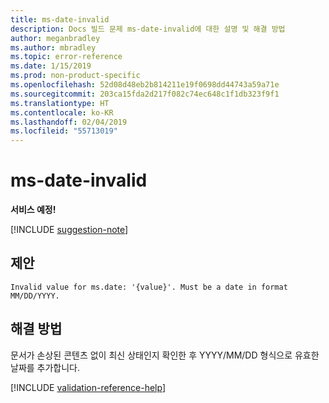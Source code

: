 ```yaml
---
title: ms-date-invalid
description: Docs 빌드 문제 ms-date-invalid에 대한 설명 및 해결 방법
author: meganbradley
ms.author: mbradley
ms.topic: error-reference
ms.date: 1/15/2019
ms.prod: non-product-specific
ms.openlocfilehash: 52d08d48eb2b814211e19f0698dd44743a59a71e
ms.sourcegitcommit: 203ca15fda2d217f082c74ec648c1f1db323f9f1
ms.translationtype: HT
ms.contentlocale: ko-KR
ms.lasthandoff: 02/04/2019
ms.locfileid: "55713019"
---
```

# <a name="ms-date-invalid"></a>ms-date-invalid

**서비스 예정!**

[!INCLUDE [suggestion-note](includes/suggestion-note.md)]

## <a name="suggestion"></a>제안

`Invalid value for ms.date: '{value}'. Must be a date in format MM/DD/YYYY.`

## <a name="resolution"></a>해결 방법

문서가 손상된 콘텐츠 없이 최신 상태인지 확인한 후 YYYY/MM/DD 형식으로 유효한 날짜를 추가합니다.

<!--make sure to add this file to your includes folder and verify the path-->
[!INCLUDE [validation-reference-help](includes/validation-reference-help.md)]
